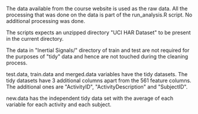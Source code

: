 The data available from the course website is used as the raw data. All the processing that was done on the data is part of the run_analysis.R script. No additional processing was done.

The scripts expects an unzipped directory "UCI HAR Dataset" to be present in the current directory.

The data in "Inertial Signals/" directory of train and test are not required for the purposes of "tidy" data and hence are not touched during the cleaning process.

test.data, train.data and merged.data variables have the tidy datasets. The tidy datasets have 3 additional columns apart from the 561 feature columns. The additional ones are "ActivityID", "ActivityDescription" and "SubjectID". 

new.data has the independent tidy data set with the average of each variable for each activity and each subject. 


